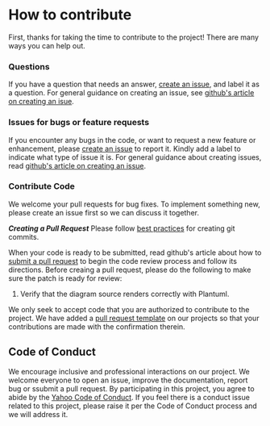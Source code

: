 # How to contribute
First, thanks for taking the time to contribute to the project! There are many ways you can help out.

### Questions

If you have a question that needs an answer, [create an issue](https://github.com/TheParanoids/PrioritizedRiskRemediation/issues/new), and label it as a question. For general guidance on creating an issue, see [github's article on creating an isue](https://help.github.com/articles/creating-an-issue/).


### Issues for bugs or feature requests

If you encounter any bugs in the code, or want to request a new feature or enhancement, please [create an issue](https://github.com/TheParanoids/PrioritizedRiskRemediation/issues/new) to report it. Kindly add a label to indicate what type of issue it is. For general guidance about creating issues, read [github's article on creating an issue](https://help.github.com/articles/creating-an-issue/).

### Contribute Code
We welcome your pull requests for bug fixes. To implement something new, please create an issue first so we can discuss it together.

***Creating a Pull Request***
Please follow [best practices](https://github.com/trein/dev-best-practices/wiki/Git-Commit-Best-Practices) for creating git commits.

When your code is ready to be submitted, read github's article about how to [submit a pull request](https://help.github.com/articles/creating-a-pull-request/) to begin the code review process and follow its directions. Before creaing a pull request, please do the following to make sure the patch is ready for review:


1. Verify that the diagram source renders correctly with Plantuml.

We only seek to accept code that you are authorized to contribute to the project. We have added a [pull request template](./Pull_Request_Template.md) on our projects so that your contributions are made with the confirmation therein.


## Code of Conduct

We encourage inclusive and professional interactions on our project. We welcome everyone to open an issue, improve the documentation, report bug or ssubmit a pull request. By participating in this project, you agree to abide by the [Yahoo Code of Conduct](./Code_of_Conduct.md). If you feel there is a conduct issue related to this project, please raise it per the Code of Conduct process and we will address it.
